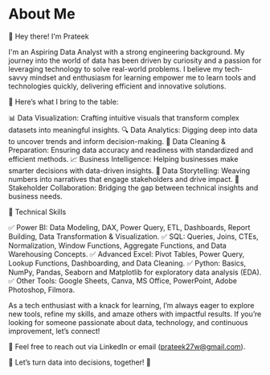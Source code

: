 # About Me

👋 Hey there!  I'm Prateek

I'm an Aspiring Data Analyst with a strong engineering background. My journey into the world of data has been driven by curiosity and a passion for leveraging technology to solve real-world problems. I believe my tech-savvy mindset and enthusiasm for learning empower me to learn tools and technologies quickly, delivering efficient and innovative solutions.

🌟 Here’s what I bring to the table:

📊 Data Visualization: Crafting intuitive visuals that transform complex datasets into meaningful insights.
🔍 Data Analytics: Digging deep into data to uncover trends and inform decision-making.
🧼 Data Cleaning & Preparation: Ensuring data accuracy and readiness with standardized and efficient methods.
📈 Business Intelligence: Helping businesses make smarter decisions with data-driven insights.
📖 Data Storytelling: Weaving numbers into narratives that engage stakeholders and drive impact.
🤝 Stakeholder Collaboration: Bridging the gap between technical insights and business needs.

🎯 Technical Skills

✅ Power BI: Data Modeling, DAX, Power Query, ETL, Dashboards, Report Building, Data Transformation & Visualization.
✅ SQL: Queries, Joins, CTEs, Normalization, Window Functions, Aggregate Functions, and Data Warehousing Concepts.
✅ Advanced Excel: Pivot Tables, Power Query, Lookup Functions, Dashboarding, and Data Cleaning.
✅ Python: Basics, NumPy, Pandas, Seaborn and Matplotlib for exploratory data analysis (EDA).
✅ Other Tools: Google Sheets, Canva, MS Office, PowerPoint, Adobe Photoshop, Filmora.

As a tech enthusiast with a knack for learning, I’m always eager to explore new tools, refine my skills, and amaze others with impactful results. If you’re looking for someone passionate about data, technology, and continuous improvement, let’s connect!

📧 Feel free to reach out via LinkedIn or email (prateek27w@gmail.com).

🚀 Let’s turn data into decisions, together! 🤝

